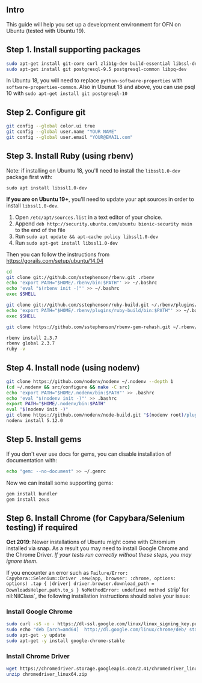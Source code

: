 ## Intro
This guide will help you set up a development environment for OFN on Ubuntu (tested with Ubuntu 19).

## Step 1. Install supporting packages

```bash
sudo apt-get install git-core curl zlib1g-dev build-essential libssl-dev libreadline-dev libyaml-dev libsqlite3-dev sqlite3 libxml2-dev libxslt1-dev libcurl4-openssl-dev python-software-properties libffi-dev
sudo apt-get install git postgresql-9.5 postgresql-common libpq-dev
```

In Ubuntu 18, you will need to replace `python-software-properties` with `software-properties-common`.
Also in Ubunut 18 and above, you can use psql 10 with `sudo apt-get install git postgresql-10`

## Step 2. Configure git
```bash
git config --global color.ui true
git config --global user.name "YOUR NAME"
git config --global user.email "YOUR@EMAIL.com"
```

## Step 3. Install Ruby (using rbenv)

Note: if installing on Ubuntu 18, you'll need to install the `libssl1.0-dev` package first with:
```
sudo apt install libssl1.0-dev
```
**If you are on Ubuntu 19+**, you'll need to update your apt sources in order to install `libssl1.0-dev`.
1. Open `/etc/apt/sources.list` in a text editor of your choice.
2. Append `deb http://security.ubuntu.com/ubuntu bionic-security main` to the end of the file
3. Run `sudo apt update && apt-cache policy libssl1.0-dev`
4. Run `sudo apt-get install libssl1.0-dev`


Then you can follow the instructions from https://gorails.com/setup/ubuntu/14.04

```bash
cd
git clone git://github.com/sstephenson/rbenv.git .rbenv
echo 'export PATH="$HOME/.rbenv/bin:$PATH"' >> ~/.bashrc
echo 'eval "$(rbenv init -)"' >> ~/.bashrc
exec $SHELL

git clone git://github.com/sstephenson/ruby-build.git ~/.rbenv/plugins/ruby-build
echo 'export PATH="$HOME/.rbenv/plugins/ruby-build/bin:$PATH"' >> ~/.bashrc
exec $SHELL

git clone https://github.com/sstephenson/rbenv-gem-rehash.git ~/.rbenv/plugins/rbenv-gem-rehash

rbenv install 2.3.7
rbenv global 2.3.7
ruby -v
```

## Step 4. Install node (using nodenv)

```sh
git clone https://github.com/nodenv/nodenv ~/.nodenv --depth 1
(cd ~/.nodenv && src/configure && make -C src)
echo 'export PATH="$HOME/.nodenv/bin:$PATH"' >> .bashrc
echo 'eval "$(nodenv init -)"' >> .bashrc
export PATH="$HOME/.nodenv/bin:$PATH"
eval "$(nodenv init -)"
git clone https://github.com/nodenv/node-build.git "$(nodenv root)/plugins/node-build" --depth 1
nodenv install 5.12.0
```

## Step 5. Install gems
If you don't ever use docs for gems, you can disable installation of documentation with:

```bash
echo "gem: --no-document" >> ~/.gemrc
```

Now we can install some supporting gems:

```bash
gem install bundler
gem install zeus
```
## Step 6. Install Chrome (for Capybara/Selenium testing) if required
**Oct 2019**: Newer installations of Ubuntu might come with Chromium installed via snap. As a result you may need to install Google Chrome and the Chrome Driver. *If your tests run correctly without these steps, you may ignore them*.

If you encounter an error such as `Failure/Error: Capybara::Selenium::Driver .new(app, browser: :chrome, options: options) .tap { |driver| driver.browser.download_path = DownloadsHelper.path.to_s } NoMethodError: undefined method `strip' for nil:NilClass`, the following installation instructions should solve your issue:

### Install Google Chrome

```bash
sudo curl -sS -o - https://dl-ssl.google.com/linux/linux_signing_key.pub | apt-key add
sudo echo "deb [arch=amd64]  http://dl.google.com/linux/chrome/deb/ stable main" >> /etc/apt/sources.list.d/google-chrome.list
sudo apt-get -y update
sudo apt-get -y install google-chrome-stable
```

### Install Chrome Driver

```bash
wget https://chromedriver.storage.googleapis.com/2.41/chromedriver_linux64.zip
unzip chromedriver_linux64.zip
```